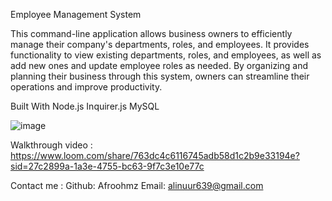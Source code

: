 Employee Management System

This command-line application allows business owners to efficiently manage their company's departments, roles, and employees. It provides functionality to view existing departments, roles, and employees, as well as add new ones and update employee roles as needed. By organizing and planning their business through this system, owners can streamline their operations and improve productivity.

Built With
Node.js
Inquirer.js
MySQL

![image](https://github.com/Afroohmz/Mahoraga/assets/146634943/39307b8b-2bc1-4227-80f5-39ba1cae37a6)

Walkthrough video : https://www.loom.com/share/763dc4c6116745adb58d1c2b9e33194e?sid=27c2899a-1a3e-4755-bc63-9f7c3e10e77c

Contact me :
Github: Afroohmz
Email: alinuur639@gmail.com
